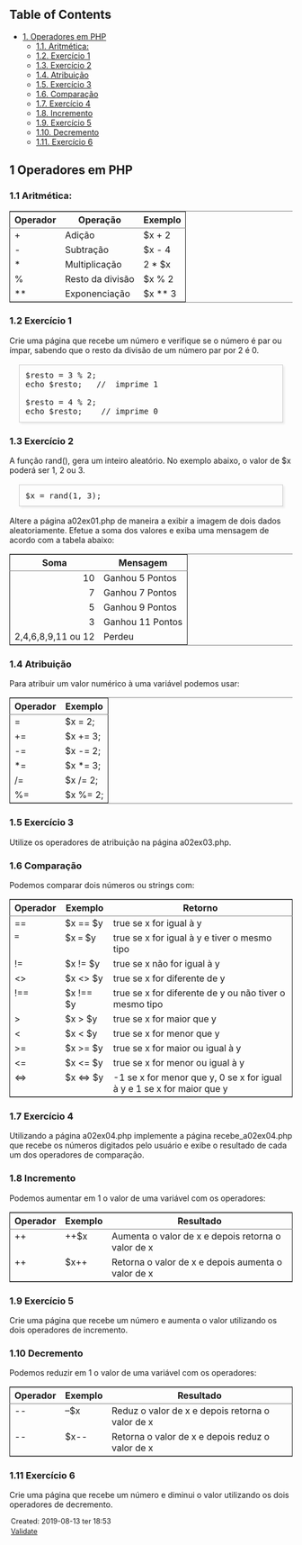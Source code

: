<?xml version="1.0" encoding="utf-8"?>
<!DOCTYPE html PUBLIC "-//W3C//DTD XHTML 1.0 Strict//EN"
"http://www.w3.org/TR/xhtml1/DTD/xhtml1-strict.dtd">
<html xmlns="http://www.w3.org/1999/xhtml" lang="en" xml:lang="en">
<head>
<!-- 2019-08-13 ter 18:53 -->
<meta http-equiv="Content-Type" content="text/html;charset=utf-8" />
<meta name="viewport" content="width=device-width, initial-scale=1" />
<title>&lrm;</title>
<meta name="generator" content="Org mode" />
<style type="text/css">
 <!--/*--><![CDATA[/*><!--*/
  .title  { text-align: center;
             margin-bottom: .2em; }
  .subtitle { text-align: center;
              font-size: medium;
              font-weight: bold;
              margin-top:0; }
  .todo   { font-family: monospace; color: red; }
  .done   { font-family: monospace; color: green; }
  .priority { font-family: monospace; color: orange; }
  .tag    { background-color: #eee; font-family: monospace;
            padding: 2px; font-size: 80%; font-weight: normal; }
  .timestamp { color: #bebebe; }
  .timestamp-kwd { color: #5f9ea0; }
  .org-right  { margin-left: auto; margin-right: 0px;  text-align: right; }
  .org-left   { margin-left: 0px;  margin-right: auto; text-align: left; }
  .org-center { margin-left: auto; margin-right: auto; text-align: center; }
  .underline { text-decoration: underline; }
  #postamble p, #preamble p { font-size: 90%; margin: .2em; }
  p.verse { margin-left: 3%; }
  pre {
    border: 1px solid #ccc;
    box-shadow: 3px 3px 3px #eee;
    padding: 8pt;
    font-family: monospace;
    overflow: auto;
    margin: 1.2em;
  }
  pre.src {
    position: relative;
    overflow: visible;
    padding-top: 1.2em;
  }
  pre.src:before {
    display: none;
    position: absolute;
    background-color: white;
    top: -10px;
    right: 10px;
    padding: 3px;
    border: 1px solid black;
  }
  pre.src:hover:before { display: inline;}
  /* Languages per Org manual */
  pre.src-asymptote:before { content: 'Asymptote'; }
  pre.src-awk:before { content: 'Awk'; }
  pre.src-C:before { content: 'C'; }
  /* pre.src-C++ doesn't work in CSS */
  pre.src-clojure:before { content: 'Clojure'; }
  pre.src-css:before { content: 'CSS'; }
  pre.src-D:before { content: 'D'; }
  pre.src-ditaa:before { content: 'ditaa'; }
  pre.src-dot:before { content: 'Graphviz'; }
  pre.src-calc:before { content: 'Emacs Calc'; }
  pre.src-emacs-lisp:before { content: 'Emacs Lisp'; }
  pre.src-fortran:before { content: 'Fortran'; }
  pre.src-gnuplot:before { content: 'gnuplot'; }
  pre.src-haskell:before { content: 'Haskell'; }
  pre.src-hledger:before { content: 'hledger'; }
  pre.src-java:before { content: 'Java'; }
  pre.src-js:before { content: 'Javascript'; }
  pre.src-latex:before { content: 'LaTeX'; }
  pre.src-ledger:before { content: 'Ledger'; }
  pre.src-lisp:before { content: 'Lisp'; }
  pre.src-lilypond:before { content: 'Lilypond'; }
  pre.src-lua:before { content: 'Lua'; }
  pre.src-matlab:before { content: 'MATLAB'; }
  pre.src-mscgen:before { content: 'Mscgen'; }
  pre.src-ocaml:before { content: 'Objective Caml'; }
  pre.src-octave:before { content: 'Octave'; }
  pre.src-org:before { content: 'Org mode'; }
  pre.src-oz:before { content: 'OZ'; }
  pre.src-plantuml:before { content: 'Plantuml'; }
  pre.src-processing:before { content: 'Processing.js'; }
  pre.src-python:before { content: 'Python'; }
  pre.src-R:before { content: 'R'; }
  pre.src-ruby:before { content: 'Ruby'; }
  pre.src-sass:before { content: 'Sass'; }
  pre.src-scheme:before { content: 'Scheme'; }
  pre.src-screen:before { content: 'Gnu Screen'; }
  pre.src-sed:before { content: 'Sed'; }
  pre.src-sh:before { content: 'shell'; }
  pre.src-sql:before { content: 'SQL'; }
  pre.src-sqlite:before { content: 'SQLite'; }
  /* additional languages in org.el's org-babel-load-languages alist */
  pre.src-forth:before { content: 'Forth'; }
  pre.src-io:before { content: 'IO'; }
  pre.src-J:before { content: 'J'; }
  pre.src-makefile:before { content: 'Makefile'; }
  pre.src-maxima:before { content: 'Maxima'; }
  pre.src-perl:before { content: 'Perl'; }
  pre.src-picolisp:before { content: 'Pico Lisp'; }
  pre.src-scala:before { content: 'Scala'; }
  pre.src-shell:before { content: 'Shell Script'; }
  pre.src-ebnf2ps:before { content: 'ebfn2ps'; }
  /* additional language identifiers per "defun org-babel-execute"
       in ob-*.el */
  pre.src-cpp:before  { content: 'C++'; }
  pre.src-abc:before  { content: 'ABC'; }
  pre.src-coq:before  { content: 'Coq'; }
  pre.src-groovy:before  { content: 'Groovy'; }
  /* additional language identifiers from org-babel-shell-names in
     ob-shell.el: ob-shell is the only babel language using a lambda to put
     the execution function name together. */
  pre.src-bash:before  { content: 'bash'; }
  pre.src-csh:before  { content: 'csh'; }
  pre.src-ash:before  { content: 'ash'; }
  pre.src-dash:before  { content: 'dash'; }
  pre.src-ksh:before  { content: 'ksh'; }
  pre.src-mksh:before  { content: 'mksh'; }
  pre.src-posh:before  { content: 'posh'; }
  /* Additional Emacs modes also supported by the LaTeX listings package */
  pre.src-ada:before { content: 'Ada'; }
  pre.src-asm:before { content: 'Assembler'; }
  pre.src-caml:before { content: 'Caml'; }
  pre.src-delphi:before { content: 'Delphi'; }
  pre.src-html:before { content: 'HTML'; }
  pre.src-idl:before { content: 'IDL'; }
  pre.src-mercury:before { content: 'Mercury'; }
  pre.src-metapost:before { content: 'MetaPost'; }
  pre.src-modula-2:before { content: 'Modula-2'; }
  pre.src-pascal:before { content: 'Pascal'; }
  pre.src-ps:before { content: 'PostScript'; }
  pre.src-prolog:before { content: 'Prolog'; }
  pre.src-simula:before { content: 'Simula'; }
  pre.src-tcl:before { content: 'tcl'; }
  pre.src-tex:before { content: 'TeX'; }
  pre.src-plain-tex:before { content: 'Plain TeX'; }
  pre.src-verilog:before { content: 'Verilog'; }
  pre.src-vhdl:before { content: 'VHDL'; }
  pre.src-xml:before { content: 'XML'; }
  pre.src-nxml:before { content: 'XML'; }
  /* add a generic configuration mode; LaTeX export needs an additional
     (add-to-list 'org-latex-listings-langs '(conf " ")) in .emacs */
  pre.src-conf:before { content: 'Configuration File'; }

  table { border-collapse:collapse; }
  caption.t-above { caption-side: top; }
  caption.t-bottom { caption-side: bottom; }
  td, th { vertical-align:top;  }
  th.org-right  { text-align: center;  }
  th.org-left   { text-align: center;   }
  th.org-center { text-align: center; }
  td.org-right  { text-align: right;  }
  td.org-left   { text-align: left;   }
  td.org-center { text-align: center; }
  dt { font-weight: bold; }
  .footpara { display: inline; }
  .footdef  { margin-bottom: 1em; }
  .figure { padding: 1em; }
  .figure p { text-align: center; }
  .inlinetask {
    padding: 10px;
    border: 2px solid gray;
    margin: 10px;
    background: #ffffcc;
  }
  #org-div-home-and-up
   { text-align: right; font-size: 70%; white-space: nowrap; }
  textarea { overflow-x: auto; }
  .linenr { font-size: smaller }
  .code-highlighted { background-color: #ffff00; }
  .org-info-js_info-navigation { border-style: none; }
  #org-info-js_console-label
    { font-size: 10px; font-weight: bold; white-space: nowrap; }
  .org-info-js_search-highlight
    { background-color: #ffff00; color: #000000; font-weight: bold; }
  .org-svg { width: 90%; }
  /*]]>*/-->
</style>
<script type="text/javascript">
/*
@licstart  The following is the entire license notice for the
JavaScript code in this tag.

Copyright (C) 2012-2019 Free Software Foundation, Inc.

The JavaScript code in this tag is free software: you can
redistribute it and/or modify it under the terms of the GNU
General Public License (GNU GPL) as published by the Free Software
Foundation, either version 3 of the License, or (at your option)
any later version.  The code is distributed WITHOUT ANY WARRANTY;
without even the implied warranty of MERCHANTABILITY or FITNESS
FOR A PARTICULAR PURPOSE.  See the GNU GPL for more details.

As additional permission under GNU GPL version 3 section 7, you
may distribute non-source (e.g., minimized or compacted) forms of
that code without the copy of the GNU GPL normally required by
section 4, provided you include this license notice and a URL
through which recipients can access the Corresponding Source.


@licend  The above is the entire license notice
for the JavaScript code in this tag.
*/
<!--/*--><![CDATA[/*><!--*/
 function CodeHighlightOn(elem, id)
 {
   var target = document.getElementById(id);
   if(null != target) {
     elem.cacheClassElem = elem.className;
     elem.cacheClassTarget = target.className;
     target.className = "code-highlighted";
     elem.className   = "code-highlighted";
   }
 }
 function CodeHighlightOff(elem, id)
 {
   var target = document.getElementById(id);
   if(elem.cacheClassElem)
     elem.className = elem.cacheClassElem;
   if(elem.cacheClassTarget)
     target.className = elem.cacheClassTarget;
 }
/*]]>*///-->
</script>
</head>
<body>
<div id="content">
<div id="table-of-contents">
<h2>Table of Contents</h2>
<div id="text-table-of-contents">
<ul>
<li><a href="#org7e49b31">1. Operadores em PHP</a>
<ul>
<li><a href="#orgb776bf7">1.1. Aritmética:</a></li>
<li><a href="#org8db3022">1.2. Exercício 1</a></li>
<li><a href="#orgb0b6e2f">1.3. Exercício 2</a></li>
<li><a href="#orgee62b79">1.4. Atribuição</a></li>
<li><a href="#org79be9a7">1.5. Exercício 3</a></li>
<li><a href="#orge7f5540">1.6. Comparação</a></li>
<li><a href="#org4ce1345">1.7. Exercício 4</a></li>
<li><a href="#orgdf0012e">1.8. Incremento</a></li>
<li><a href="#org176c284">1.9. Exercício 5</a></li>
<li><a href="#org6f2f9a8">1.10. Decremento</a></li>
<li><a href="#org332461d">1.11. Exercício 6</a></li>
</ul>
</li>
</ul>
</div>
</div>

<div id="outline-container-org7e49b31" class="outline-2">
<h2 id="org7e49b31"><span class="section-number-2">1</span> Operadores em PHP</h2>
<div class="outline-text-2" id="text-1">
</div>
<div id="outline-container-orgb776bf7" class="outline-3">
<h3 id="orgb776bf7"><span class="section-number-3">1.1</span> Aritmética:</h3>
<div class="outline-text-3" id="text-1-1">
<table border="2" cellspacing="0" cellpadding="6" rules="groups" frame="hsides">


<colgroup>
<col  class="org-left" />

<col  class="org-left" />

<col  class="org-left" />
</colgroup>
<thead>
<tr>
<th scope="col" class="org-left">Operador</th>
<th scope="col" class="org-left">Operação</th>
<th scope="col" class="org-left">Exemplo</th>
</tr>
</thead>
<tbody>
<tr>
<td class="org-left">+</td>
<td class="org-left">Adição</td>
<td class="org-left">$x + 2</td>
</tr>

<tr>
<td class="org-left">-</td>
<td class="org-left">Subtração</td>
<td class="org-left">$x - 4</td>
</tr>

<tr>
<td class="org-left">*</td>
<td class="org-left">Multiplicação</td>
<td class="org-left">2 * $x</td>
</tr>

<tr>
<td class="org-left">%</td>
<td class="org-left">Resto da divisão</td>
<td class="org-left">$x % 2</td>
</tr>

<tr>
<td class="org-left">**</td>
<td class="org-left">Exponenciação</td>
<td class="org-left">$x ** 3</td>
</tr>
</tbody>
</table>
</div>
</div>

<div id="outline-container-org8db3022" class="outline-3">
<h3 id="org8db3022"><span class="section-number-3">1.2</span> Exercício 1</h3>
<div class="outline-text-3" id="text-1-2">
<p>
Crie uma página que recebe um número e verifique se o número é par ou ímpar, 
sabendo que o resto da divisão de um número par por 2 é 0.
</p>

<pre class="example">
$resto = 3 % 2; 
echo $resto;   //  imprime 1

$resto = 4 % 2;
echo $resto;    // imprime 0
</pre>
</div>
</div>

<div id="outline-container-orgb0b6e2f" class="outline-3">
<h3 id="orgb0b6e2f"><span class="section-number-3">1.3</span> Exercício 2</h3>
<div class="outline-text-3" id="text-1-3">
<p>
A função rand(), gera um inteiro aleatório. No exemplo abaixo, o valor de $x poderá ser 1, 2 ou 3.
</p>

<pre class="example">
$x = rand(1, 3);
</pre>

<p>
Altere a página a02ex01.php de maneira a exibir a imagem de dois dados aleatoriamente. Efetue a soma dos valores e exiba uma mensagem de acordo com a tabela abaixo:
</p>

<table border="2" cellspacing="0" cellpadding="6" rules="groups" frame="hsides">


<colgroup>
<col  class="org-right" />

<col  class="org-left" />
</colgroup>
<thead>
<tr>
<th scope="col" class="org-right">Soma</th>
<th scope="col" class="org-left">Mensagem</th>
</tr>
</thead>
<tbody>
<tr>
<td class="org-right">10</td>
<td class="org-left">Ganhou 5 Pontos</td>
</tr>

<tr>
<td class="org-right">7</td>
<td class="org-left">Ganhou 7 Pontos</td>
</tr>

<tr>
<td class="org-right">5</td>
<td class="org-left">Ganhou 9 Pontos</td>
</tr>

<tr>
<td class="org-right">3</td>
<td class="org-left">Ganhou 11 Pontos</td>
</tr>

<tr>
<td class="org-right">2,4,6,8,9,11 ou 12</td>
<td class="org-left">Perdeu</td>
</tr>
</tbody>
</table>
</div>
</div>

<div id="outline-container-orgee62b79" class="outline-3">
<h3 id="orgee62b79"><span class="section-number-3">1.4</span> Atribuição</h3>
<div class="outline-text-3" id="text-1-4">
<p>
Para atribuir um valor numérico à uma variável podemos usar:
</p>

<table border="2" cellspacing="0" cellpadding="6" rules="groups" frame="hsides">


<colgroup>
<col  class="org-left" />

<col  class="org-left" />
</colgroup>
<thead>
<tr>
<th scope="col" class="org-left">Operador</th>
<th scope="col" class="org-left">Exemplo</th>
</tr>
</thead>
<tbody>
<tr>
<td class="org-left">=</td>
<td class="org-left">$x = 2;</td>
</tr>

<tr>
<td class="org-left">+=</td>
<td class="org-left">$x += 3;</td>
</tr>

<tr>
<td class="org-left">-=</td>
<td class="org-left">$x -= 2;</td>
</tr>

<tr>
<td class="org-left">*=</td>
<td class="org-left">$x *= 3;</td>
</tr>

<tr>
<td class="org-left">/=</td>
<td class="org-left">$x /= 2;</td>
</tr>

<tr>
<td class="org-left">%=</td>
<td class="org-left">$x %= 2;</td>
</tr>
</tbody>
</table>
</div>
</div>

<div id="outline-container-org79be9a7" class="outline-3">
<h3 id="org79be9a7"><span class="section-number-3">1.5</span> Exercício 3</h3>
<div class="outline-text-3" id="text-1-5">
<p>
Utilize os operadores de atribuição na página a02ex03.php.
</p>
</div>
</div>

<div id="outline-container-orge7f5540" class="outline-3">
<h3 id="orge7f5540"><span class="section-number-3">1.6</span> Comparação</h3>
<div class="outline-text-3" id="text-1-6">
<p>
Podemos comparar dois números ou strings com:
</p>

<table border="2" cellspacing="0" cellpadding="6" rules="groups" frame="hsides">


<colgroup>
<col  class="org-left" />

<col  class="org-left" />

<col  class="org-left" />
</colgroup>
<thead>
<tr>
<th scope="col" class="org-left">Operador</th>
<th scope="col" class="org-left">Exemplo</th>
<th scope="col" class="org-left">Retorno</th>
</tr>
</thead>
<tbody>
<tr>
<td class="org-left">==</td>
<td class="org-left">$x == $y</td>
<td class="org-left">true se x for igual à y</td>
</tr>

<tr>
<td class="org-left"><code>=</code></td>
<td class="org-left">$x <code>=</code> $y</td>
<td class="org-left">true se x for igual à y e tiver o mesmo tipo</td>
</tr>

<tr>
<td class="org-left">!=</td>
<td class="org-left">$x != $y</td>
<td class="org-left">true se x não for igual à y</td>
</tr>

<tr>
<td class="org-left">&lt;&gt;</td>
<td class="org-left">$x &lt;&gt; $y</td>
<td class="org-left">true se x for diferente de y</td>
</tr>

<tr>
<td class="org-left">!==</td>
<td class="org-left">$x !== $y</td>
<td class="org-left">true se x for diferente de y ou não tiver o mesmo tipo</td>
</tr>

<tr>
<td class="org-left">&gt;</td>
<td class="org-left">$x &gt; $y</td>
<td class="org-left">true se x for maior que y</td>
</tr>

<tr>
<td class="org-left">&lt;</td>
<td class="org-left">$x &lt; $y</td>
<td class="org-left">true se x for menor que y</td>
</tr>

<tr>
<td class="org-left">&gt;=</td>
<td class="org-left">$x &gt;= $y</td>
<td class="org-left">true se x for maior ou igual à y</td>
</tr>

<tr>
<td class="org-left">&lt;=</td>
<td class="org-left">$x &lt;= $y</td>
<td class="org-left">true se x for menor ou igual à y</td>
</tr>

<tr>
<td class="org-left">&lt;=&gt;</td>
<td class="org-left">$x &lt;=&gt; $y</td>
<td class="org-left">-1 se x for menor que y, 0 se x for igual à y e 1 se x for maior que y</td>
</tr>
</tbody>
</table>
</div>
</div>

<div id="outline-container-org4ce1345" class="outline-3">
<h3 id="org4ce1345"><span class="section-number-3">1.7</span> Exercício 4</h3>
<div class="outline-text-3" id="text-1-7">
<p>
Utilizando a página a02ex04.php implemente a página recebe_a02ex04.php que recebe os números digitados pelo usuário e exibe o resultado de cada um dos operadores de comparação.
</p>
</div>
</div>

<div id="outline-container-orgdf0012e" class="outline-3">
<h3 id="orgdf0012e"><span class="section-number-3">1.8</span> Incremento</h3>
<div class="outline-text-3" id="text-1-8">
<p>
Podemos aumentar em 1 o valor de uma variável com os operadores:
</p>

<table border="2" cellspacing="0" cellpadding="6" rules="groups" frame="hsides">


<colgroup>
<col  class="org-left" />

<col  class="org-left" />

<col  class="org-left" />
</colgroup>
<thead>
<tr>
<th scope="col" class="org-left">Operador</th>
<th scope="col" class="org-left">Exemplo</th>
<th scope="col" class="org-left">Resultado</th>
</tr>
</thead>
<tbody>
<tr>
<td class="org-left">++</td>
<td class="org-left">++$x</td>
<td class="org-left">Aumenta o valor de x e depois retorna o valor de x</td>
</tr>

<tr>
<td class="org-left">++</td>
<td class="org-left">$x++</td>
<td class="org-left">Retorna o valor de x e depois aumenta o valor de x</td>
</tr>
</tbody>
</table>
</div>
</div>

<div id="outline-container-org176c284" class="outline-3">
<h3 id="org176c284"><span class="section-number-3">1.9</span> Exercício 5</h3>
<div class="outline-text-3" id="text-1-9">
<p>
Crie uma página que recebe um número e aumenta o valor utilizando os dois operadores de incremento.
</p>
</div>
</div>

<div id="outline-container-org6f2f9a8" class="outline-3">
<h3 id="org6f2f9a8"><span class="section-number-3">1.10</span> Decremento</h3>
<div class="outline-text-3" id="text-1-10">
<p>
Podemos reduzir em 1 o valor de uma variável com os operadores:
</p>

<table border="2" cellspacing="0" cellpadding="6" rules="groups" frame="hsides">


<colgroup>
<col  class="org-left" />

<col  class="org-left" />

<col  class="org-left" />
</colgroup>
<thead>
<tr>
<th scope="col" class="org-left">Operador</th>
<th scope="col" class="org-left">Exemplo</th>
<th scope="col" class="org-left">Resultado</th>
</tr>
</thead>
<tbody>
<tr>
<td class="org-left">--</td>
<td class="org-left">&#x2013;$x</td>
<td class="org-left">Reduz o valor de x e depois retorna o valor de x</td>
</tr>

<tr>
<td class="org-left">--</td>
<td class="org-left">$x--</td>
<td class="org-left">Retorna o valor de x e depois reduz o valor de x</td>
</tr>
</tbody>
</table>
</div>
</div>

<div id="outline-container-org332461d" class="outline-3">
<h3 id="org332461d"><span class="section-number-3">1.11</span> Exercício 6</h3>
<div class="outline-text-3" id="text-1-11">
<p>
Crie uma página que recebe um número e diminui o valor utilizando os dois operadores de decremento.
</p>
</div>
</div>
</div>
</div>
<div id="postamble" class="status">
<p class="date">Created: 2019-08-13 ter 18:53</p>
<p class="validation"><a href="http://validator.w3.org/check?uri=referer">Validate</a></p>
</div>
</body>
</html>

